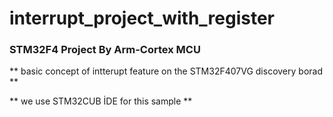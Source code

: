 #  interrupt_project_with_register

### STM32F4 Project By Arm-Cortex MCU

** basic concept of intterupt feature on the STM32F407VG discovery borad **

** we use STM32CUB İDE  for this sample **
